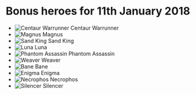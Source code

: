 # Bonus heroes for 11th January 2018

- ![Centaur Warrunner](https://d1u5p3l4wpay3k.cloudfront.net/dota2_gamepedia/5/5e/Centaur_Warrunner_minimap_icon.png?version=ff8db77a89f14ec493542eaa6aa6c30a) Centaur Warrunner
- ![Magnus](https://d1u5p3l4wpay3k.cloudfront.net/dota2_gamepedia/7/7f/Magnus_minimap_icon.png?version=583d16dc4422904dc39d233516b08f8b) Magnus
- ![Sand King](https://d1u5p3l4wpay3k.cloudfront.net/dota2_gamepedia/9/9f/Sand_King_minimap_icon.png?version=e34716cc07426e8858ef36f0c8270b2b) Sand King
- ![Luna](https://d1u5p3l4wpay3k.cloudfront.net/dota2_gamepedia/8/8c/Luna_minimap_icon.png?version=fbd2d0de0e63cbd035667b874aee0947) Luna
- ![Phantom Assassin](https://d1u5p3l4wpay3k.cloudfront.net/dota2_gamepedia/c/c9/Phantom_Assassin_minimap_icon.png?version=f0d00311e39ab35cbe8dd8a28e848f30) Phantom Assassin
- ![Weaver](https://d1u5p3l4wpay3k.cloudfront.net/dota2_gamepedia/d/d5/Weaver_minimap_icon.png?version=561e03a9d3322fce7536708fb6baad19) Weaver
- ![Bane](https://d1u5p3l4wpay3k.cloudfront.net/dota2_gamepedia/0/0d/Bane_minimap_icon.png?version=f3768213ccad741f96fda77aa53d0dd2) Bane
- ![Enigma](https://d1u5p3l4wpay3k.cloudfront.net/dota2_gamepedia/0/03/Enigma_minimap_icon.png?version=316f3133c969d42a361a3956784ffc3a) Enigma
- ![Necrophos](https://d1u5p3l4wpay3k.cloudfront.net/dota2_gamepedia/a/af/Necrophos_minimap_icon.png?version=300810f6cf2545c1805cc7137c613d39) Necrophos
- ![Silencer](https://d1u5p3l4wpay3k.cloudfront.net/dota2_gamepedia/0/0f/Silencer_minimap_icon.png?version=6f55b1be66d0338ad27133f9b649e34c) Silencer
